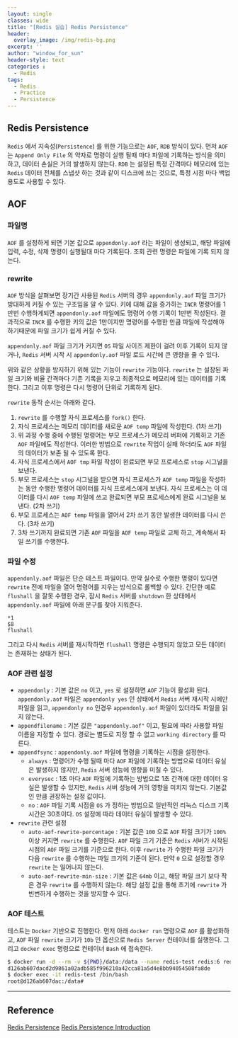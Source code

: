 ```yaml
--- 
layout: single
classes: wide
title: "[Redis 실습] Redis Persistence"
header:
  overlay_image: /img/redis-bg.png
excerpt: ''
author: "window_for_sun"
header-style: text
categories :
  - Redis
tags:
  - Redis
  - Practice
  - Persistence
---  
```


## Redis Persistence
`Redis` 에서 지속성(`Persistence`) 를 위한 기능으로는 `AOF`, `RDB` 방식이 있다. 
먼저 `AOF` 는 `Append Only File` 의 약자로 명령이 실행 될때 마다 파일에 기록하는 방식을 의미하고, 
데이터 손실은 거의 발생하지 않는다. 
`RDB` 는 설정된 특정 간격마다 메모리에 있는 `Redis` 데이터 전체를 스냅샷 하는 것과 같이 디스크에 쓰는 것으로, 
특정 시점 마다 백업 용도로 사용할 수 있다.  

## AOF
### 파일명
`AOF` 를 설정하게 되면 기본 값으로 `appendonly.aof` 라는 파일이 생성되고, 
해당 파일에 입력, 수정, 삭제 명령이 실행될대 마다 기록된다. 
조회 관련 명령은 파일에 기록 되지 않는다.  

### rewrite
`AOF` 방식을 살펴보면 장기간 사용된 `Redis` 서버의 경우 `appendonly.aof` 파일 크기가 방대하게 커질 수 있는 구조임을 알 수 있다. 
키에 대해 값을 증가하는 `INCR` 명령어를 1만번 수행하게되면 `appendonly.aof` 파일에도 명령어 수행 기록이 1만번 작성된다. 
결과적으로 `INCR` 를 수행한 키의 값은 1만이지만 명령어를 수행한 만큼 파일에 작성해야 하기때문에 파일 크기가 쉽게 커질 수 있다.  

`appendonly.aof` 파일 크기가 커지면 `OS` 파일 사이즈 제한이 걸려 이후 기록이 되지 않거나, 
`Redis` 서버 시작 시 `appendonly.aof` 파일 로드 시간에 큰 영향을 줄 수 있다.  

위와 같은 상황을 방지하기 위해 있는 기능이 `rewrite` 기능이다. 
`rewrite` 는 설장된 파일 크기와 비율 간격마다 기존 기록을 지우고 최종적으로 메모리에 있는 데이터를 기록한다. 
그리고 이후 명령은 다시 명령어 단위로 기록하게 된다.  

`rewrite` 동작 순서는 아래와 같다. 
1. `rewrite` 를 수행할 자식 프로세스를 `fork()` 한다. 
1. 자식 프로세스는 메모리 데이터를 새로운 `AOF temp` 파일에 작성한다. (1차 쓰기)
1. 위 과정 수행 중에 수행된 명령어는 부모 프로세스가 메모리 버퍼에 기록하고 기존 `AOF` 파일에도 작성한다. 
이러한 방법으로 `rewrite` 작업이 실패 하더라도 `AOF` 파일의 데이터가 보존 될 수 있도록 한다. 
1. 자식 프로세스에서 `AOF tmp` 파일 작성이 왼료되면 부모 프로세스로 `stop` 시그널을 보낸다. 
1. 부모 프로세스는 `stop` 시그널을 받으면 자식 프로세스가 `AOF temp` 파일을 작성하는 동안 수행한 명령어 데이터를 자식 프로세스에게 보낸다. 
자식 프로세스는 이 데이터를 다시 `AOF temp` 파일에 쓰고 완료되면 부모 프로세스에게 완료 시그널을 보낸다. (2차 쓰기)
1. 부모 프로세스는 `AOF temp` 파일을 열어서 2차 쓰기 동안 발생한 데이터를 다시 쓴다. (3차 쓰기)
1. 3차 쓰기까지 완료되면 기존 `AOF` 파일을 `AOF temp` 파일로 교체 하고, 계속해서 파일 쓰기를 수행한다. 

### 파일 수정
`appendonly.aof` 파일은 단순 테스트 파일이다. 
만약 실수로 수행한 명령이 있다면 `rewrite` 전에 파일을 열어 명령어를 지우는 방식으로 롤백할 수 있다. 
간단한 예로 `flushall` 을 잘못 수행한 경우, 잠시 `Redis` 서버를 `shutdown` 한 상태에서 `appendonly.aof` 파일에 아래 문구를 찾아 지워준다. 

```
*1
$8
flushall
```  

그리고 다시 `Redis` 서버를 재시작하면 `flushall` 명령은 수행되지 않았고 모든 데이터는 존재하는 상태가 된다. 

### AOF 관련 설정
- `appendonly` : 기본 값은 `no` 이고, `yes` 로 설정하면 `AOF` 기능이 활성화 된다. 
`appendonly.aof` 파일은 `appendonly yes` 인 상태에서 `Redis` 서버 재시작 시에만 파일을 읽고, 
`appendonly no` 인경우 `appendonly.aof` 파일이 있더라도 파일을 읽지 않는다. 
- `appendfilename` : 기본 값은 `"appendonly.aof"` 이고, 필요에 따라 사용할 파일 이름을 지정할 수 있다. 
경로는 별도로 지정 할 수 없고 `working directory` 를 따른다. 
- `appendfsync` : `appendonly.aof` 파일에 명령을 기록하는 시점을 설정한다. 
    - `always` : 명령어가 수행 될때 마다 `AOF` 파일에 기록하는 방법으로 데이터 유실은 발생하지 않지만, 
    `Redis` 서버 성능에 영향을 미칠 수 있다. 
    - `everysec` : 1초 마다 `AOF` 파일에 기록하는 방법으로 1초 간격에 대한 데이터 유실은 발생할 수 있지만, 
    `Redis` 서버 성능에 거의 영향을 미치지 않는다. 기본값인 만큼 권장하는 설정 값이다. 
    - `no` : `AOF` 파일 기록 시점을 `OS` 가 정하는 방법으로 일반적인 리눅스 디스크 기록 시간은 30초이다. 
    `OS` 설정에 따라 데이터 유실이 발생할 수 있다. 
- `rewrite` 관련 설정
    - `auto-aof-rewrite-percentage` : 기본 값은 `100` 으로 `AOF` 파일 크기가 `100%` 이상 커지면 `rewrite` 를 수행한다. 
    `AOF` 파일 크기 기준은 `Redis` 서버가 시작된 시점의 `AOF` 파일 크기를 기준으로 한다. 
    이후 `rewrite` 가 수행한 파일 크기가 다음 `rewrite` 를 수행하는 파일 크기의 기준이 된다. 
    만약 `0` 으로 설정할 경우 `rewrite` 는 일어나지 않는다. 
    - `auto-aof-rewrite-min-size` : 기본 값은 `64mb` 이고, 해당 파일 크기 보다 작은 경우 `rewrite` 를 수행하지 않는다. 
    해당 설정 값을 통해 초기에 `rewrite` 가 빈번하게 수행하는 것을 방지할 수 있다. 


### AOF 테스트
테스트는 `Docker` 기반으로 진행한다. 
먼저 아래 `docker run` 명령으로 `AOF` 를 활성화하고, `AOF` 파일 `rewrite` 크기가 `10b` 인 옵션으로 `Redis Server` 컨테이너를 실행한다. 
그리고 `docker exec` 명령으로 컨테이너 `Bash` 에 접속한다. 

```bash
$ docker run -d --rm -v ${PWD}/data:/data --name redis-test redis:6 redis-server --appendonly yes --auto-aof-rewrite-min-size 10b
d126ab607dacd2d9861a02adb585f996210a42cca81a5d4e8bb94054508fa8de
$ docker exec -it redis-test /bin/bash
root@d126ab607dac:/data#
```  


























































---
## Reference
[Redis Persistence](https://redis.io/topics/persistence)
[Redis Persistence Introduction](http://redisgate.kr/redis/configuration/persistence.php)